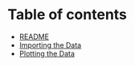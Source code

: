 # Table of contents

* [README](README.md)
* [Importing the Data](importing-the-data.md)
* [Plotting the Data](plotting-the-data.md)

